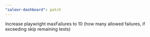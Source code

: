```yaml
---
"saleor-dashboard": patch
---
```


Increase playwright maxFailures to 10 (how many allowed failures, if exceeding skip remaining tests)
